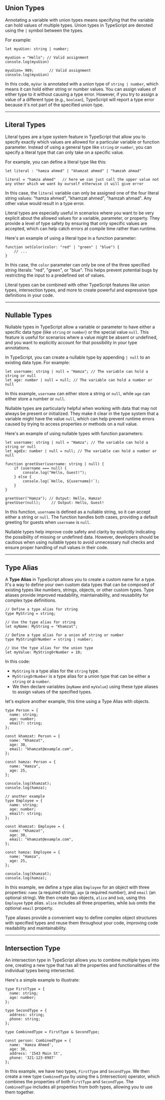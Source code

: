
## Union Types

Annotating a variable with union types means specifying that the variable can hold values of multiple types. Union types in TypeScript are denoted using the `|` symbol between the types.

For example:

```tsx
let myuUion: string | number;

myuUion = "Hello"; // Valid assignment
console.log(myuUion)

myuUion= 909;       // Valid assignment
console.log(myuUion)
```

In this code, `myVar` is annotated with a union type of `string | number`, which means it can hold either string or number values. You can assign values of either type to it without causing a type error. However, if you try to assign a value of a different type (e.g., `boolean`), TypeScript will report a type error because it's not part of the specified union type.

---

## Literal Types

Literal types are a type system feature in TypeScript that allow you to specify exactly which values are allowed for a particular variable or function parameter. Instead of using a general type like `string` or `number`, you can specify a literal type that can only take on a specific value.

For example, you can define a literal type like this:

```tsx
let literal : "hamza ahmed" | "khamzat ahmed" | "hamzah ahmad"

literal = "hamza ahmed"   // here we can just call the upper value not any other which we want by ourself otherwise it will give error 

```

In this case, the `literal` variable can only be assigned one of the four literal string values: "hamza ahmed", "khamzat ahmed", "hamzah ahmad". Any other value would result in a type error.

Literal types are especially useful in scenarios where you want to be very explicit about the allowed values for a variable, parameter, or property. They provide a level of type safety by ensuring that only specific values are accepted, which can help catch errors at compile time rather than runtime.

Here's an example of using a literal type in a function parameter:

```tsx
function setColor(color: "red" | "green" | "blue") {
    // ...
}

```

In this case, the `color` parameter can only be one of the three specified string literals: "red", "green", or "blue". This helps prevent potential bugs by restricting the input to a predefined set of values.

Literal types can be combined with other TypeScript features like union types, intersection types, and more to create powerful and expressive type definitions in your code.

---

## Nullable Types

Nullable types in TypeScript allow a variable or parameter to have either a specific data type (like `string` or `number`) or the special value `null`. This feature is useful for scenarios where a value might be absent or undefined, and you want to explicitly account for that possibility in your type annotations.

In TypeScript, you can create a nullable type by appending `| null` to an existing data type. For example:

```tsx
let username: string | null = "Hamza"; // The variable can hold a string or null
let age: number | null = null; // The variable can hold a number or null
```

In this example, `username` can either store a string or `null`, while `age` can either store a number or `null`.

Nullable types are particularly helpful when working with data that may not always be present or initialized. They make it clear in the type system that a variable might have the value `null`, which can help prevent runtime errors caused by trying to access properties or methods on a null value.

Here's an example of using nullable types with function parameters:

```tsx
let username: string | null = "Hamza"; // The variable can hold a string or null
let ageEx: number | null = null; // The variable can hold a number or null

function greetUser(username: string | null) {
    if (username === null) {
        console.log("Hello, Guest!");
    } else {
        console.log(`Hello, ${username}!`);
    }
}

greetUser("Hamza"); // Output: Hello, Hamza!
greetUser(null);     // Output: Hello, Guest!
```

In this function, `username` is defined as a nullable string, so it can accept either a string or `null`. The function handles both cases, providing a default greeting for guests when `username` is `null`.

Nullable types help improve code safety and clarity by explicitly indicating the possibility of missing or undefined data. However, developers should be cautious when using nullable types to avoid unnecessary null checks and ensure proper handling of null values in their code.

---

## Type Alias

A **Type Alias** in TypeScript allows you to create a custom name for a type. It's a way to define your own custom data types that can be composed of existing types like numbers, strings, objects, or other custom types. Type aliases provide improved readability, maintainability, and reusability for complex type definitions.

```tsx
// Define a type alias for string
type MyString = string;

// Use the type alias for string
let myName: MyString = "Khamzat";

// Define a type alias for a union of string or number
type MyStringOrNumber = string | number;

// Use the type alias for the union type
let myValue: MyStringOrNumber = 10;
```

In this code:

- `MyString` is a type alias for the `string` type.
- `MyStringOrNumber` is a type alias for a union type that can be either a `string` or a `number`.
- We then declare variables (`myName` and `myValue`) using these type aliases to assign values of the specified types.

let's explore another example, this time using a Type Alias with objects.

```tsx
type Person = {
  name: string;
  age: number;
  email?: string;
};

const khamzat: Person = {
  name: "Khamzat",
  age: 30,
  email: "khamzat@example.com",
};

const hamza: Person = {
  name: "Hamza",
  age: 25,
};

console.log(khamzat);
console.log(hamza);

// another example
type Employee = {
  name: string;
  age: number;
  email?: string;
};

const khamzat: Employee = {
  name: "Khamzat",
  age: 30,
  email: "khamzat@example.com",
};

const hamza: Employee = {
  name: "Hamza",
  age: 25,
};

console.log(khamzat);
console.log(hamza);

```

In this example, we define a type alias `Employee` for an object with three properties: `name` (a required string), `age` (a required number), and `email` (an optional string). We then create two objects, `alice` and `bob`, using this `Employee` type alias. `alice` includes all three properties, while `bob` omits the optional `email` property.

Type aliases provide a convenient way to define complex object structures with specified types and reuse them throughout your code, improving code readability and maintainability.

---

## **Intersection Type**

An intersection type in TypeScript allows you to combine multiple types into one, creating a new type that has all the properties and functionalities of the individual types being intersected.

Here's a simple example to illustrate:

```tsx
type FirstType = {
  name: string;
  age: number;
};

type SecondType = {
  address: string;
  phone: string;
};

type CombinedType = FirstType & SecondType;

const person: CombinedType = {
  name: 'Hamza Ahmed',
  age: 30,
  address: '1543 Main St',
  phone: '321-123-0987'
};

```

In this example, we have two types, `FirstType` and `SecondType`. We then create a new type `CombinedType` by using the `&` (intersection) operator, which combines the properties of both `FirstType` and `SecondType`. The `CombinedType` includes all properties from both types, allowing you to use them together.
